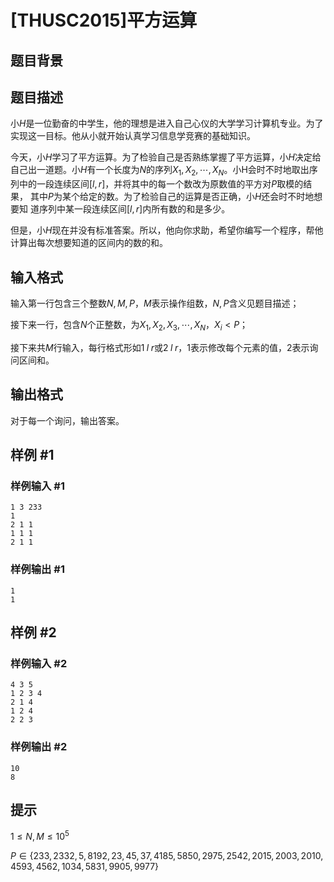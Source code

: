 # [THUSC2015]平方运算

## 题目背景



## 题目描述

小$H$是一位勤奋的中学生，他的理想是进入自己心仪的大学学习计算机专业。为了 实现这一目标。他从小就开始认真学习信息学竞赛的基础知识。

今天，小$H$学习了平方运算。为了检验自己是否熟练掌握了平方运算，小$H$决定给 自己出一道题。小$H$有一个长度为$N$的序列${X_1,X_2,\cdots,X_N}$。小H会时不时地取出序 列中的一段连续区间$[l,r]$，并将其中的每一个数改为原数值的平方对$P$取模的结果， 其中$P$为某个给定的数。为了检验自己的运算是否正确，小$H$还会时不时地想要知 道序列中某一段连续区间$[l,r]$内所有数的和是多少。

但是，小$H$现在并没有标准答案。所以，他向你求助，希望你编写一个程序，帮他 计算出每次想要知道的区间内的数的和。 

## 输入格式

输入第一行包含三个整数$N,M,P$，$M$表示操作组数，$N,P$含义见题目描述；

接下来一行，包含$N$个正整数，为$X_1,X_2,X_3,\cdots,X_N$，$X_i<P$；

接下来共$M$行输入，每行格式形如$1\;l\;r$或$2\;l\;r$，$1$表示修改每个元素的值，$2$表示询问区间和。

## 输出格式

对于每一个询问，输出答案。

## 样例 #1

### 样例输入 #1
```
1 3 233
1 
2 1 1
1 1 1
2 1 1
```

### 样例输出 #1

```
1
1
```

## 样例 #2

### 样例输入 #2
```
4 3 5
1 2 3 4 
2 1 4
1 2 4
2 2 3
```

### 样例输出 #2

```
10
8
```

## 提示

$1\leq N,M\leq 10^{5}$

$P\in \{233,2332,5,8192,23,45,37,4185,5850,2975,2542,2015,2003,2010,4593,4562, 1034,5831,9905,9977\}$
